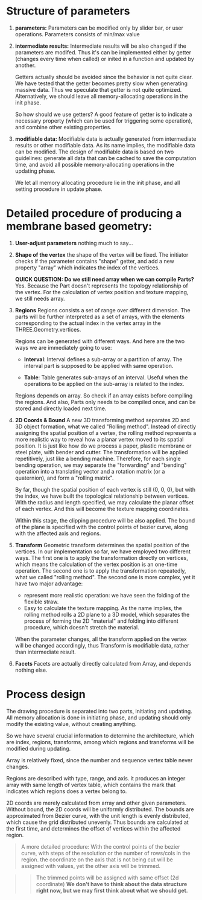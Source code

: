 # Structure of parameters
1. __parameters:__
   Parameters can be modified only by slider bar, or user operations. Parameters consists of min/max value

2. __intermediate results:__
   Intermediate results will be also changed if the parameters are modifed. Thus it's can be implemented either by getter (changes every time when called) or inited in a function and updated by another.

   Getters actually should be avoided since the behavior is not quite clear. We have tested that the getter becomes pretty slow when generating massive data. Thus we speculate that getter is not quite optimized. Alternatively, we should leave all memory-allocating operations in the init phase.

   So how should we use getters? A good feature of getter is to indicate a necessary property (which can be used for triggering some operation), and combine other existing properties.

3. __modifiable data:__
   Modifiable data is actually generated from intermediate results or other modifiable data. As its name implies, the modifiable data can be modified.
   The design of modifiable data is based on two guidelines: generate all data that can be cached to save the computation time, and avoid all possible memory-allocating operations in the updating phase.

   We let all memory allocating procedure lie in the init phase, and all setting procedure in update phase.

# Detailed procedure of producing a membrane based geometry:

1. __User-adjust parameters__
   nothing much to say...

2. __Shape of the vertex__
   the shape of the vertex will be fixed. The initiator checks if the parameter contains "shape" getter, and add a new property "array" which indicates the index of the vertices.

   __QUICK QUESTION: Do we still need array when we can compile Parts?__
   Yes. Because the Part doesn't represents the topology relationship of the vertex. For the calculation of vertex position and texture mapping, we still needs array.

3. __Regions__
   Regions consists a set of range over different dimension. The parts will be further interpreted as a set of arrays, with the elements corresponding to the actual index in the vertex array in the THREE.Geometry.vertices.

   Regions can be generated with different ways. And here are the two ways we are immediately going to use:

   * __Interval__: Interval defines a sub-array or a partition of array. The interval part is supposed to be applied with same operation.

   * __Table__: Table generates sub-arrays of an interval. Useful when the operations to be applied on the sub-array is related to the index.

   Regions depends on array. So check if an array exists before compiling the regions. And also, Parts only needs to be compiled once, and can be stored and directly loaded next time.

4. __2D Coords & Bound__
   A new 3D transforming method separates 2D and 3D object formation, what we called "Rolling method". Instead of directly assigning the spatial position of a vertex, the rolling method represents a more realistic way to reveal how a planar vertex moved to its spatial position. It is just like how do we process a paper, plastic membrane or steel plate, with bender and cutter. The transformation will be applied repetitively, just like a bending machine. Therefore, for each single bending operation, we may separate the "forwarding" and "bending" operation into a translating vector and a rotation matrix (or a quaternion), and form a "rolling matrix".

   By far, though the spatial position of each vertex is still (0, 0, 0), but with the index, we have built the topological relationship between vertices. With the radius and length specified, we may calculate the planar offset of each vertex. And this will become the texture mapping coordinates.

   Within this stage, the clipping procedure will be also applied. The bound of the plane is specified with the control points of bezier curve, along with the affected axis and regions.

4. __Transform__
   Geometric transform determines the spatial position of the vertices. In our implementation so far, we have employed two different ways. The first one is to apply the transformation directly on vertices, which means the calculation of the vertex position is an one-time operation. The second one is to apply the transformation repeatedly, what we called "rolling method". The second one is more complex, yet it have two major advantage:

   * represent more realistic operation: we have seen the folding of the flexible straw.
   * Easy to calculate the texture mapping. As the name implies, the rolling method rolls a 2D plane to a 3D model, which separates the process of forming the 2D "material" and folding into different procedure, which doesn't stretch the material.

   When the parameter changes, all the transform applied on the vertex will be changed accordingly, thus Transform is modifiable data, rather than intermediate result.

5. __Facets__
   Facets are actually directly calculated from Array, and depends nothing else.

# Process design

The drawing procedure is separated into two parts, initiating and updating. All memory allocation is done in initiating phase, and updating should only modify the existing value, without creating anything.

So we have several crucial information to determine the architecture, which are index, regions, transforms, among which regions and transforms will be modified during updating.

Array is relatively fixed, since the number and sequence vertex table never changes.

Regions are described with type, range, and axis. it produces an integer array with same length of vertex table, which contains the mark that indicates which regions does a vertex belong to.

2D coords are merely calculated from array and other given parameters. Without bound, the 2D coords will be uniformly distributed. The bounds are approximated from Bezier curve, with the unit length is evenly distributed, which cause the grid distributed unevenly. Thus bounds are calculated at the first time, and determines the offset of vertices within the affected region.

> A more detailed procedure: With the control points of the bezier curve, with steps of the resolution or the number of rows/cols in the region. the coordinate on the axis that is not being cut will be assigned with values, yet the other axis will be trimmed.

>> The trimmed points will be assigned with same offset (2d coordinate)
__We don't have to think about the data structure right now, but we may first think about what we should get.__

> 
